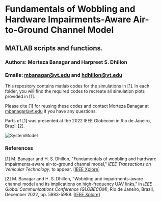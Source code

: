 # Fundamentals of Wobbling and Hardware Impairments-Aware Air-to-Ground Channel Model

## MATLAB scripts and functions.

### Authors: Morteza Banagar and Harpreet S. Dhillon

### Emails: mbanagar@vt.edu and hdhillon@vt.edu

This repository contains matlab codes for the simulations in [1]. In each folder, you will find the required codes to recreate all simulation plots provided in [1].

Please cite [1] for reusing these codes and contact Morteza Banagar at mbanagar@vt.edu if you have any questions.

Parts of [1] was presented at the 2022 IEEE Globecom in Rio de Janeiro, Brazil [2].

![SystemModel](https://github.com/stochastic-geometry/Wobbling-HI-Drones/blob/7002ba253c21bacbb127ade728d477aae5be2fb3/SystemModel.JPG)

### References

[1] M. Banagar and H. S. Dhillon, "Fundamentals of wobbling and hardware impairments-aware air-to-ground channel model," *IEEE Transactions on Vehicular Technology*, to appear. [[IEEE Xplore](https://ieeexplore.ieee.org/document/10618887)]

[2] M. Banagar and H. S. Dhillon, "Wobbling and impairments-aware channel model and its implications on high-frequency UAV links," in *IEEE Global Communications Conference (GLOBECOM)*, Rio de Janeiro, Brazil, December 2022, pp. 5983-5988. [[IEEE Xplore](https://ieeexplore.ieee.org/document/10000688)]
